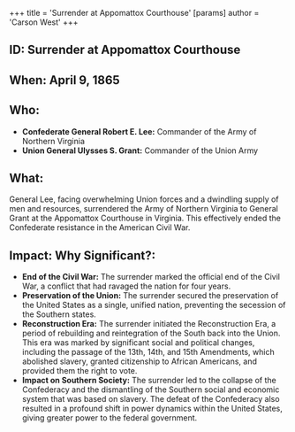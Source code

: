 +++
 title = 'Surrender at Appomattox Courthouse'
[params]
	author = 'Carson West'
+++
## ID: Surrender at Appomattox Courthouse 

## When: April 9, 1865

## Who: 
* **Confederate General Robert E. Lee:** Commander of the Army of Northern Virginia
* **Union General Ulysses S. Grant:** Commander of the Union Army 

## What: 
General Lee, facing overwhelming Union forces and a dwindling supply of men and resources, surrendered the Army of Northern Virginia to General Grant at the Appomattox Courthouse in Virginia. This effectively ended the Confederate resistance in the American Civil War.

## Impact: Why Significant?: 
* **End of the Civil War:** The surrender marked the official end of the Civil War, a conflict that had ravaged the nation for four years. 
* **Preservation of the Union:** The surrender secured the preservation of the United States as a single, unified nation, preventing the secession of the Southern states. 
* **Reconstruction Era:** The surrender initiated the Reconstruction Era, a period of rebuilding and reintegration of the South back into the Union. This era was marked by significant social and political changes, including the passage of the 13th, 14th, and 15th Amendments, which abolished slavery, granted citizenship to African Americans, and provided them the right to vote. 
* **Impact on Southern Society:** The surrender led to the collapse of the Confederacy and the dismantling of the Southern social and economic system that was based on slavery. The defeat of the Confederacy also resulted in a profound shift in power dynamics within the United States, giving greater power to the federal government.
